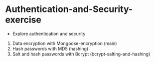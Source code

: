# Authentication-and-Security-exercise

- Explore authentication and security
1. Data encryption with Mongoose-encryption (main)
2. Hash passwords with MD5 (hashing)
3. Salt and hash passwords with Bcrypt (bcrypt-salting-and-hashing)
